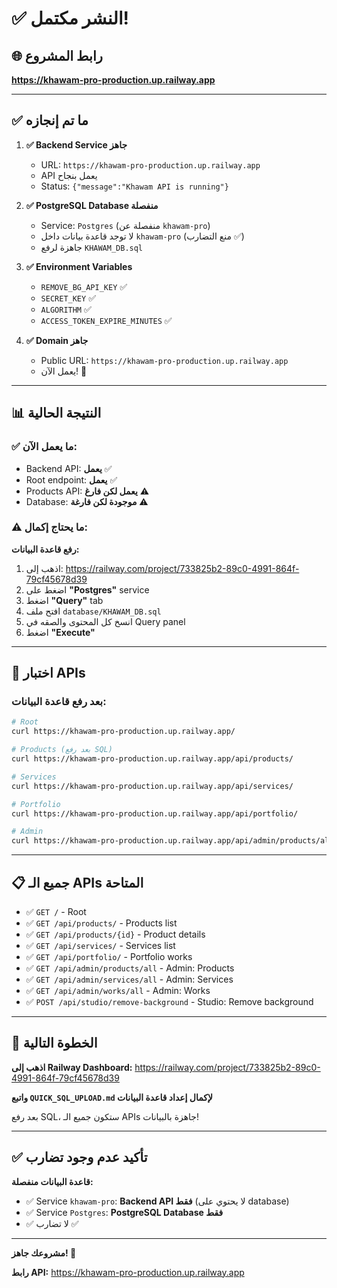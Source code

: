 # ✅ النشر مكتمل!

## 🌐 رابط المشروع
**https://khawam-pro-production.up.railway.app**

---

## ✅ ما تم إنجازه

1. **✅ Backend Service جاهز**
   - URL: `https://khawam-pro-production.up.railway.app`
   - API يعمل بنجاح
   - Status: `{"message":"Khawam API is running"}`

2. **✅ PostgreSQL Database منفصلة**
   - Service: `Postgres` (منفصلة عن `khawam-pro`)
   - لا توجد قاعدة بيانات داخل `khawam-pro` (منع التضارب ✅)
   - جاهزة لرفع `KHAWAM_DB.sql`

3. **✅ Environment Variables**
   - `REMOVE_BG_API_KEY` ✅
   - `SECRET_KEY` ✅
   - `ALGORITHM` ✅
   - `ACCESS_TOKEN_EXPIRE_MINUTES` ✅

4. **✅ Domain جاهز**
   - Public URL: `https://khawam-pro-production.up.railway.app`
   - يعمل الآن! 🎉

---

## 📊 النتيجة الحالية

### ✅ ما يعمل الآن:
- Backend API: **يعمل** ✅
- Root endpoint: **يعمل** ✅
- Products API: **يعمل لكن فارغ** ⚠️
- Database: **موجودة لكن فارغة** ⚠️

### ⚠️ ما يحتاج إكمال:

**رفع قاعدة البيانات:**
1. اذهب إلى: https://railway.com/project/733825b2-89c0-4991-864f-79cf45678d39
2. اضغط على **"Postgres"** service
3. اضغط **"Query"** tab
4. افتح ملف `database/KHAWAM_DB.sql`
5. انسخ كل المحتوى والصقه في Query panel
6. اضغط **"Execute"**

---

## 🧪 اختبار APIs

### بعد رفع قاعدة البيانات:

```bash
# Root
curl https://khawam-pro-production.up.railway.app/

# Products (بعد رفع SQL)
curl https://khawam-pro-production.up.railway.app/api/products/

# Services
curl https://khawam-pro-production.up.railway.app/api/services/

# Portfolio
curl https://khawam-pro-production.up.railway.app/api/portfolio/

# Admin
curl https://khawam-pro-production.up.railway.app/api/admin/products/all
```

---

## 📋 جميع الـ APIs المتاحة

- ✅ `GET /` - Root
- ✅ `GET /api/products/` - Products list
- ✅ `GET /api/products/{id}` - Product details
- ✅ `GET /api/services/` - Services list
- ✅ `GET /api/portfolio/` - Portfolio works
- ✅ `GET /api/admin/products/all` - Admin: Products
- ✅ `GET /api/admin/services/all` - Admin: Services
- ✅ `GET /api/admin/works/all` - Admin: Works
- ✅ `POST /api/studio/remove-background` - Studio: Remove background

---

## 🎯 الخطوة التالية

**اذهب إلى Railway Dashboard:**
https://railway.com/project/733825b2-89c0-4991-864f-79cf45678d39

**واتبع `QUICK_SQL_UPLOAD.md` لإكمال إعداد قاعدة البيانات**

بعد رفع SQL، ستكون جميع الـ APIs جاهزة بالبيانات!

---

## ✅ تأكيد عدم وجود تضارب

**قاعدة البيانات منفصلة:**
- ✅ Service `khawam-pro`: **Backend API فقط** (لا يحتوي على database)
- ✅ Service `Postgres`: **PostgreSQL Database فقط**
- ✅ لا تضارب ✅

---

**مشروعك جاهز! 🚀**

**رابط API:** https://khawam-pro-production.up.railway.app

